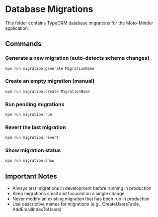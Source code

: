 # Database Migrations

This folder contains TypeORM database migrations for the Moto-Minder application.

## Commands

### Generate a new migration (auto-detects schema changes)
```bash
npm run migration:generate MigrationName
```

### Create an empty migration (manual)
```bash
npm run migration:create MigrationName
```

### Run pending migrations
```bash
npm run migration:run
```

### Revert the last migration
```bash
npm run migration:revert
```

### Show migration status
```bash
npm run migration:show
```

## Important Notes

- Always test migrations in development before running in production
- Keep migrations small and focused on a single change
- Never modify an existing migration that has been run in production
- Use descriptive names for migrations (e.g., CreateUsersTable, AddEmailIndexToUsers)
